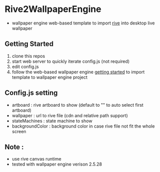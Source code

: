# Rive2WallpaperEngine
- wallpaper engine web-based template to import [rive](https://rive.app/) into desktop live wallpaper

## Getting Started
1) clone this repos
2) start web server to quickly iterate config.js (not required)
3) edit config.js
4) follow the web-based wallpaper engine [getting started](https://docs.wallpaperengine.io/en/web/first/gettingstarted.html) to import template to wallpaper engine project

## Config.js setting
- artboard : rive artboard to show (default to "" to auto select first artboard)
- wallpaper : url to rive file (cdn and relative path support)
- stateMachines : state machine to show
- backgroundColor : background color in case rive file not fit the whole screen

## Note :
- use rive canvas runtime
- tested with wallpaper engine verison 2.5.28
